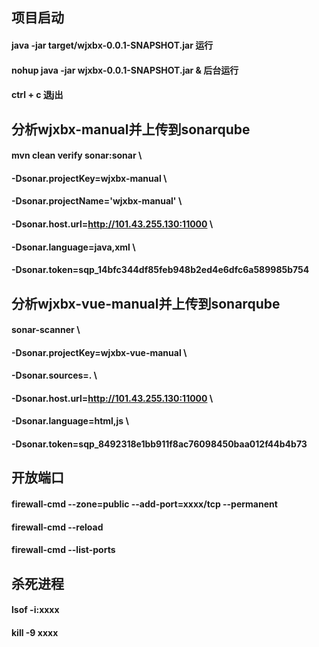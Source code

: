 ## 项目启动

#### java -jar target/wjxbx-0.0.1-SNAPSHOT.jar 运行
#### nohup java -jar wjxbx-0.0.1-SNAPSHOT.jar & 后台运行
#### ctrl + c 退j出


## 分析wjxbx-manual并上传到sonarqube

#### mvn clean verify sonar:sonar \
#### -Dsonar.projectKey=wjxbx-manual \
#### -Dsonar.projectName='wjxbx-manual' \
#### -Dsonar.host.url=http://101.43.255.130:11000 \
#### -Dsonar.language=java,xml \
#### -Dsonar.token=sqp_14bfc344df85feb948b2ed4e6dfc6a589985b754


## 分析wjxbx-vue-manual并上传到sonarqube

#### sonar-scanner \
#### -Dsonar.projectKey=wjxbx-vue-manual \
#### -Dsonar.sources=. \
#### -Dsonar.host.url=http://101.43.255.130:11000 \
#### -Dsonar.language=html,js \
#### -Dsonar.token=sqp_8492318e1bb911f8ac76098450baa012f44b4b73


## 开放端口

#### firewall-cmd --zone=public --add-port=xxxx/tcp --permanent
#### firewall-cmd --reload
#### firewall-cmd --list-ports


## 杀死进程

#### lsof -i:xxxx
#### kill -9 xxxx